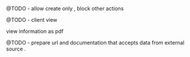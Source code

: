 




@TODO - allow create only , block other actions

@TODO - client view

view information as pdf 


@TODO -
prepare url and documentation that accepts data
from external source . 


